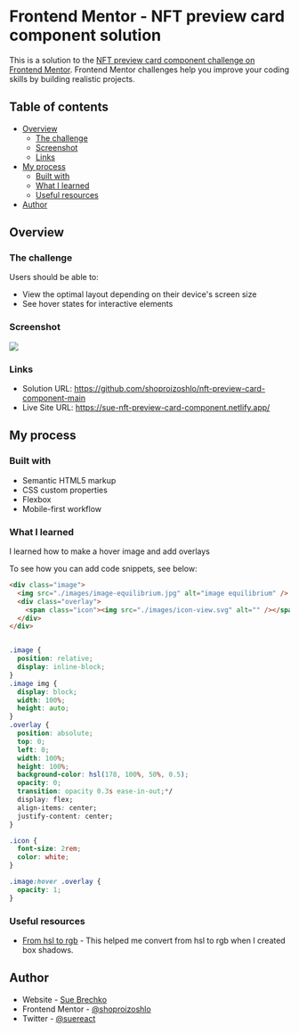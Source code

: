 # Frontend Mentor - NFT preview card component solution

This is a solution to the [NFT preview card component challenge on Frontend Mentor](https://www.frontendmentor.io/challenges/nft-preview-card-component-SbdUL_w0U). Frontend Mentor challenges help you improve your coding skills by building realistic projects.

## Table of contents

- [Overview](#overview)
  - [The challenge](#the-challenge)
  - [Screenshot](#screenshot)
  - [Links](#links)
- [My process](#my-process)
  - [Built with](#built-with)
  - [What I learned](#what-i-learned)
  - [Useful resources](#useful-resources)
- [Author](#author)

## Overview

### The challenge

Users should be able to:

- View the optimal layout depending on their device's screen size
- See hover states for interactive elements

### Screenshot

![](./screenshot.jpg)

### Links

- Solution URL: https://github.com/shoproizoshlo/nft-preview-card-component-main
- Live Site URL: https://sue-nft-preview-card-component.netlify.app/

## My process

### Built with

- Semantic HTML5 markup
- CSS custom properties
- Flexbox
- Mobile-first workflow

### What I learned

I learned how to make a hover image and add overlays

To see how you can add code snippets, see below:

```html
<div class="image">
  <img src="./images/image-equilibrium.jpg" alt="image equilibrium" />
  <div class="overlay">
    <span class="icon"><img src="./images/icon-view.svg" alt="" /></span>
  </div>
</div>
```

```css

.image {
  position: relative;
  display: inline-block;
}
.image img {
  display: block;
  width: 100%;
  height: auto;
}
.overlay {
  position: absolute;
  top: 0;
  left: 0;
  width: 100%;
  height: 100%;
  background-color: hsl(178, 100%, 50%, 0.5);
  opacity: 0;
  transition: opacity 0.3s ease-in-out;*/
  display: flex;
  align-items: center;
  justify-content: center;
}

.icon {
  font-size: 2rem;
  color: white;
}

.image:hover .overlay {
  opacity: 1;
}
```

### Useful resources

- [From hsl to rgb](https://htmlcolors.com/hsl-to-rgb) - This helped me convert from hsl to rgb when I created box shadows.

## Author

- Website - [Sue Brechko](https://sue-brechko-front-end-dev.netlify.app/)
- Frontend Mentor - [@shoproizoshlo](https://www.frontendmentor.io/profile/shoproizoshlo)
- Twitter - [@suereact](https://www.twitter.com/suereact)

